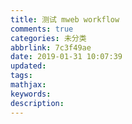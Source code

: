 ```yaml
---
title: 测试 mweb workflow
comments: true
categories: 未分类
abbrlink: 7c3f49ae
date: 2019-01-31 10:07:39
updated:
tags:
mathjax:
keywords:
description:
---
```

